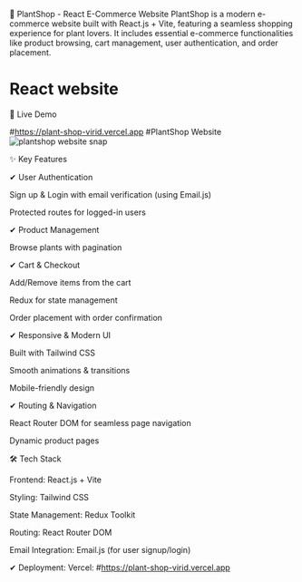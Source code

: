 🌿 PlantShop - React E-Commerce Website
PlantShop is a modern e-commerce website built with React.js + Vite, featuring a seamless shopping experience for plant lovers. It includes essential e-commerce functionalities like product browsing, cart management, user authentication, and order placement.

# React website

🚀 Live Demo

#https://plant-shop-virid.vercel.app
#PlantShop Website
![plantshop website snap](https://github.com/user-attachments/assets/dae14e44-beb0-4323-bfa0-3f9e8332e4b2)
                   

✨ Key Features


✔ User Authentication

Sign up & Login with email verification (using Email.js)

Protected routes for logged-in users


✔ Product Management


Browse plants with pagination


✔ Cart & Checkout


Add/Remove items from the cart

Redux for state management

Order placement with order confirmation


✔ Responsive & Modern UI


Built with Tailwind CSS

Smooth animations & transitions

Mobile-friendly design


✔ Routing & Navigation


React Router DOM for seamless page navigation

Dynamic product pages


🛠 Tech Stack


Frontend: React.js + Vite

Styling: Tailwind CSS

State Management: Redux Toolkit

Routing: React Router DOM

Email Integration: Email.js (for user signup/login)


✔ Deployment: Vercel: #https://plant-shop-virid.vercel.app



